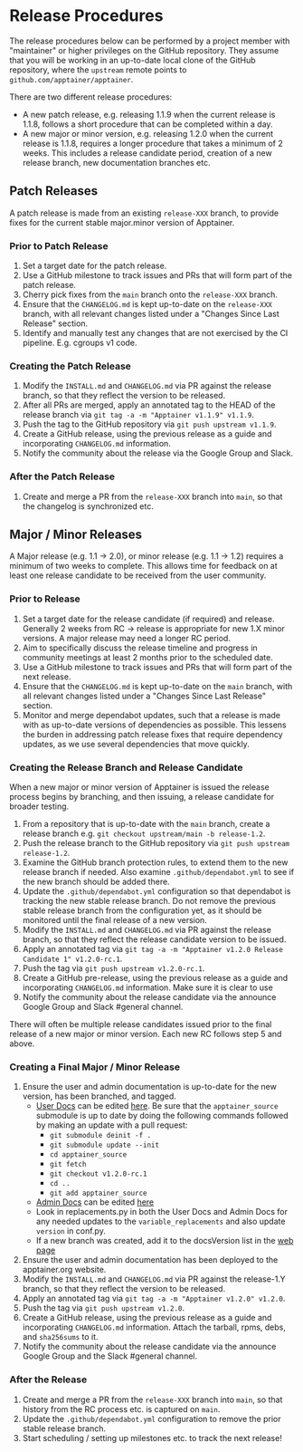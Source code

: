 # Release Procedures

The release procedures below can be performed by a project member with
"maintainer" or higher privileges on the GitHub repository. They assume
that you will be working in an up-to-date local clone of the GitHub
repository, where the `upstream` remote points to
`github.com/apptainer/apptainer`.

There are two different release procedures:

* A new patch release, e.g. releasing 1.1.9 when the current release is 1.1.8,
  follows a short procedure that can be completed within a day.
* A new major or minor version, e.g. releasing 1.2.0 when the current release
  is 1.1.8, requires a longer procedure that takes a minimum of 2 weeks. This
  includes a release candidate period, creation of a new release branch, new
  documentation branches etc.

## Patch Releases

A patch release is made from an existing `release-XXX` branch, to provide fixes
for the current stable major.minor version of Apptainer.

### Prior to Patch Release

1. Set a target date for the patch release.
1. Use a GitHub milestone to track issues and PRs that will form part of the
   patch release.
1. Cherry pick fixes from the `main` branch onto the `release-XXX` branch.
1. Ensure that the `CHANGELOG.md` is kept up-to-date on the `release-XXX`
   branch, with all relevant changes listed under a "Changes Since Last Release"
   section.
1. Identify and manually test any changes that are not exercised by the CI
   pipeline. E.g. cgroups v1 code.

### Creating the Patch Release

1. Modify the `INSTALL.md` and `CHANGELOG.md` via PR against the
   release branch, so that they reflect the version to be released.
1. After all PRs are merged, apply an annotated tag to the HEAD of the release
   branch via `git tag -a -m "Apptainer v1.1.9" v1.1.9`.
1. Push the tag to the GitHub repository via `git push upstream v1.1.9`.
1. Create a GitHub release, using the previous release as a guide and
   incorporating `CHANGELOG.md` information.
1. Notify the community about the release via the Google Group and Slack.

### After the Patch Release

1. Create and merge a PR from the `release-XXX` branch into `main`, so that the
   changelog is synchronized etc.

## Major / Minor Releases

A Major release (e.g. 1.1 -> 2.0), or minor release (e.g. 1.1 -> 1.2)
requires a minimum of two weeks to complete. This allows time for feedback on at
least one release candidate to be received from the user community.

### Prior to Release

1. Set a target date for the release candidate (if required) and release.
   Generally 2 weeks from RC -> release is appropriate for new 1.X minor
   versions. A major release may need a longer RC period.
1. Aim to specifically discuss the release timeline and progress in community
   meetings at least 2 months prior to the scheduled date.
1. Use a GitHub milestone to track issues and PRs that will form part of the
   next release.
1. Ensure that the `CHANGELOG.md` is kept up-to-date on the `main` branch,
   with all relevant changes listed under a "Changes Since Last Release"
   section.
1. Monitor and merge dependabot updates, such that a release is made with as
   up-to-date versions of dependencies as possible. This lessens the burden in
   addressing patch release fixes that require dependency updates, as we use
   several dependencies that move quickly.

### Creating the Release Branch and Release Candidate

When a new major or minor version of Apptainer is issued the release
process begins by branching, and then issuing, a release candidate for
broader testing.

1. From a repository that is up-to-date with the `main` branch, create a release
   branch e.g. `git checkout upstream/main -b release-1.2`.
1. Push the release branch to the GitHub repository via `git push upstream
   release-1.2`.
1. Examine the GitHub branch protection rules, to extend them to the
   new release branch if needed.  Also examine `.github/dependabot.yml`
   to see if the new branch should be added there.
1. Update the `.github/dependabot.yml` configuration so that dependabot is
   tracking the new stable release branch. Do not remove the previous stable
   release branch from the configuration yet, as it should be monitored until
   the final release of a new version.
1. Modify the `INSTALL.md` and `CHANGELOG.md` via PR against
   the release branch, so that they reflect the release candidate version to be
   issued.
1. Apply an annotated tag via
   `git tag -a -m "Apptainer v1.2.0 Release Candidate 1" v1.2.0-rc.1`.
1. Push the tag via `git push upstream v1.2.0-rc.1`.
1. Create a GitHub pre-release, using the previous release as a guide and
   incorporating `CHANGELOG.md` information. Make sure it is clear to use
1. Notify the community about the release candidate via the announce Google Group
   and Slack #general channel.

There will often be multiple release candidates issued prior to the final
release of a new major or minor version. Each new RC follows step 5 and above.

### Creating a Final Major / Minor Release

1. Ensure the user and admin documentation is up-to-date for the new
   version, has been branched, and tagged.
   * [User Docs](https://apptainer.org/docs/user/main/) can be
     edited [here](https://github.com/apptainer/apptainer-userdocs).
     Be sure that the `apptainer_source` submodule is up to date by
     doing the following commands followed by making an update with
     a pull request:
      * `git submodule deinit -f .`
      * `git submodule update --init`
      * `cd apptainer_source`
      * `git fetch`
      * `git checkout v1.2.0-rc.1`
      * `cd ..`
      * `git add apptainer_source`
   * [Admin Docs](https://apptainer.org/docs/admin/main/) can be
     edited [here](https://github.com/apptainer/apptainer-admindocs)
   * Look in replacements.py in both the User Docs and Admin Docs for
     any needed updates to the `variable_replacements` and also update
     `version` in conf.py.
   * If a new branch was created, add it to the docsVersion list in the
     [web page](https://github.com/apptainer/apptainer.org/blob/master/src/pages/docs.js)
1. Ensure the user and admin documentation has been deployed to the
   apptainer.org website.
1. Modify the `INSTALL.md` and `CHANGELOG.md` via PR against
   the release-1.Y branch, so that they reflect the version to be released.
1. Apply an annotated tag via `git tag -a -m "Apptainer v1.2.0" v1.2.0`.
1. Push the tag via `git push upstream v1.2.0`.
1. Create a GitHub release, using the previous release as a guide and
   incorporating `CHANGELOG.md` information. Attach the tarball, rpms, debs, and
   `sha256sums` to it.
1. Notify the community about the release candidate via the announce Google Group
   and the Slack #general channel.

### After the Release

1. Create and merge a PR from the `release-XXX` branch into `main`, so that
   history from the RC process etc. is captured on `main`.
1. Update the `.github/dependabot.yml` configuration to remove the prior stable
   release branch.
1. Start scheduling / setting up milestones etc. to track the next release!

